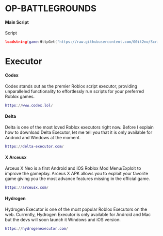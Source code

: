 # OP-BATTLEGROUNDS

#### Main Script
Script
```lua
loadstring(game:HttpGet("https://raw.githubusercontent.com/G0it2no/Script/main/Op%20bg"))()
```
# Executor

#### Codex
Codex stands out as the premier Roblox script executor, providing unparalleled functionality to effortlessly run scripts for your preferred Roblox games.
```lua
https://www.codex.lol/
```
#### Delta

Delta is one of the most loved Roblox executors right now. Before I explain how to download Delta Executor, let me tell you that it is only available for Android and Windows at the moment.

```lua
https://delta-executor.com/
```
#### X Arceusx

Arceus X Neo is a first Android and iOS Roblox Mod Menu/Exploit to improve the gameplay. Arceus X APK allows you to exploit your favorite game giving you the most advance features missing in the official game.

```lua
https://arceusx.com/
```

#### Hydrogen

Hydrogen Executor is one of the most popular Roblox Executors on the web. Currently, Hydrogen Executor is only available for Android and Mac but the devs will soon launch it Windows and iOS version.

```lua
https://hydrogenexecutor.com/
```
